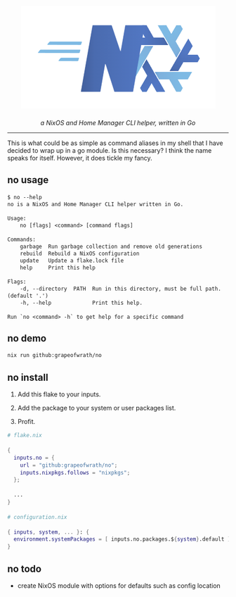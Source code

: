 <h2 align="center">
    <picture>
        <img src="./assets/no.png" style="margin-left: auto; margin-right: auto">
    </picture>
</h2>

_<p align="center">a NixOS and Home Manager CLI helper, written in Go</p>_

---

This is what could be as simple as command aliases in my shell that I have
decided to wrap up in a go module. Is this necessary? I think the name speaks
for itself. However, it does tickle my fancy.

## no usage

```shell
$ no --help
no is a NixOS and Home Manager CLI helper written in Go.

Usage:
    no [flags] <command> [command flags]

Commands:
    garbage  Run garbage collection and remove old generations
    rebuild  Rebuild a NixOS configuration
    update   Update a flake.lock file
    help     Print this help

Flags:
    -d, --directory  PATH  Run in this directory, must be full path. (default '.')
    -h, --help             Print this help.

Run `no <command> -h` to get help for a specific command
```

## no demo

```sh
nix run github:grapeofwrath/no
```

## no install

1. Add this flake to your inputs.

2. Add the package to your system or user packages list.

3. Profit.

```nix
# flake.nix

{
  inputs.no = {
    url = "github:grapeofwrath/no";
    inputs.nixpkgs.follows = "nixpkgs";
  };

  ...
}

# configuration.nix

{ inputs, system, ... }: {
  environment.systemPackages = [ inputs.no.packages.${system}.default ];
}
```

## no todo

- create NixOS module with options for defaults such as config location
